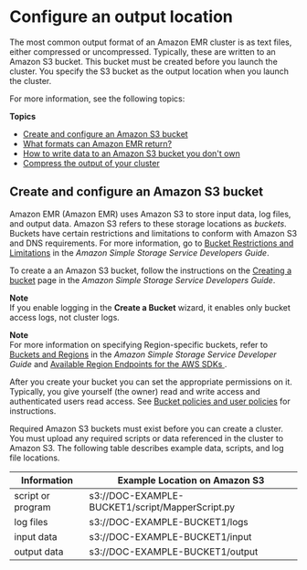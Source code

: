 # Configure an output location<a name="emr-plan-output"></a>

 The most common output format of an Amazon EMR cluster is as text files, either compressed or uncompressed\. Typically, these are written to an Amazon S3 bucket\. This bucket must be created before you launch the cluster\. You specify the S3 bucket as the output location when you launch the cluster\. 

For more information, see the following topics:

**Topics**
+ [Create and configure an Amazon S3 bucket](#create-s3-bucket-output)
+ [What formats can Amazon EMR return?](emr-plan-output-formats.md)
+ [How to write data to an Amazon S3 bucket you don't own](emr-s3-acls.md)
+ [Compress the output of your cluster](emr-plan-output-compression.md)

## Create and configure an Amazon S3 bucket<a name="create-s3-bucket-output"></a>

Amazon EMR \(Amazon EMR\) uses Amazon S3 to store input data, log files, and output data\. Amazon S3 refers to these storage locations as *buckets*\. Buckets have certain restrictions and limitations to conform with Amazon S3 and DNS requirements\. For more information, go to [Bucket Restrictions and Limitations](https://docs.aws.amazon.com/AmazonS3/latest/userguide/BucketRestrictions.html) in the *Amazon Simple Storage Service Developers Guide*\.

To create a an Amazon S3 bucket, follow the instructions on the [Creating a bucket](https://docs.aws.amazon.com/AmazonS3/latest/userguide/create-bucket-overview.html) page in the *Amazon Simple Storage Service Developers Guide*\.

**Note**  
 If you enable logging in the **Create a Bucket** wizard, it enables only bucket access logs, not cluster logs\. 

**Note**  
For more information on specifying Region\-specific buckets, refer to [Buckets and Regions](https://docs.aws.amazon.com/AmazonS3/latest/dev/LocationSelection.html) in the *Amazon Simple Storage Service Developer Guide* and [ Available Region Endpoints for the AWS SDKs ](https://aws.amazon.com/articles/available-region-endpoints-for-the-aws-sdks/)\.

 After you create your bucket you can set the appropriate permissions on it\. Typically, you give yourself \(the owner\) read and write access and authenticated users read access\. See [Bucket policies and user policies](https://docs.aws.amazon.com/AmazonS3/latest/userguide/using-iam-policies.html) for instructions\. 

 Required Amazon S3 buckets must exist before you can create a cluster\. You must upload any required scripts or data referenced in the cluster to Amazon S3\. The following table describes example data, scripts, and log file locations\. 


| Information | Example Location on Amazon S3 | 
| --- | --- | 
| script or program |  s3://DOC\-EXAMPLE\-BUCKET1/script/MapperScript\.py  | 
| log files |  s3://DOC\-EXAMPLE\-BUCKET1/logs  | 
| input data |  s3://DOC\-EXAMPLE\-BUCKET1/input  | 
| output data |  s3://DOC\-EXAMPLE\-BUCKET1/output  | 